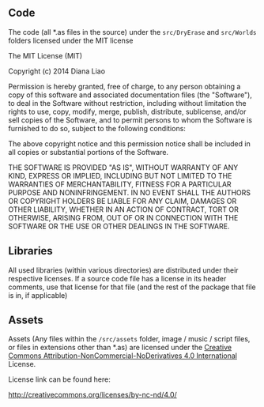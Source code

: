 ## Code

The code (all *.as files in the source) under the `src/DryErase` and `src/Worlds` folders licensed under the MIT license

The MIT License (MIT)

Copyright (c) 2014 Diana Liao

Permission is hereby granted, free of charge, to any person obtaining a copy
of this software and associated documentation files (the "Software"), to deal
in the Software without restriction, including without limitation the rights
to use, copy, modify, merge, publish, distribute, sublicense, and/or sell
copies of the Software, and to permit persons to whom the Software is
furnished to do so, subject to the following conditions:

The above copyright notice and this permission notice shall be included in
all copies or substantial portions of the Software.

THE SOFTWARE IS PROVIDED "AS IS", WITHOUT WARRANTY OF ANY KIND, EXPRESS OR
IMPLIED, INCLUDING BUT NOT LIMITED TO THE WARRANTIES OF MERCHANTABILITY,
FITNESS FOR A PARTICULAR PURPOSE AND NONINFRINGEMENT. IN NO EVENT SHALL THE
AUTHORS OR COPYRIGHT HOLDERS BE LIABLE FOR ANY CLAIM, DAMAGES OR OTHER
LIABILITY, WHETHER IN AN ACTION OF CONTRACT, TORT OR OTHERWISE, ARISING FROM,
OUT OF OR IN CONNECTION WITH THE SOFTWARE OR THE USE OR OTHER DEALINGS IN
THE SOFTWARE.

## Libraries

All used libraries (within various directories) are distributed under their respective licenses. If a source code file has a license in its header comments, use that license for that file (and the rest of the package that file is in, if applicable)

## Assets

Assets (Any files within the `/src/assets` folder, image / music / script files, or files in extensions other than *.as) are licensed under the [Creative Commons Attribution-NonCommercial-NoDerivatives 4.0 International](http://creativecommons.org/licenses/by-nc-nd/4.0/) License.

License link can be found here:

http://creativecommons.org/licenses/by-nc-nd/4.0/